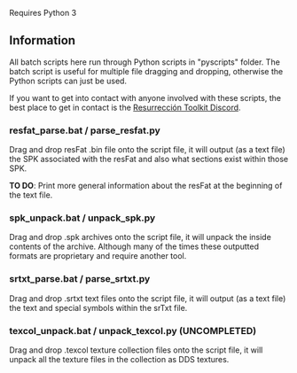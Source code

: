 Requires Python 3

## Information

All batch scripts here run through Python scripts in "pyscripts" folder. The batch script is useful for multiple file dragging and dropping, otherwise the Python scripts can just be used.

If you want to get into contact with anyone involved with these scripts, the best place to get in contact is the [Resurrección Toolkit Discord](https://discord.gg/2yfxG6X).

### resfat_parse.bat / parse_resfat.py
Drag and drop resFat .bin file onto the script file, it will output (as a text file) the SPK associated with the resFat and also what sections exist within those SPK.

__TO DO__: Print more general information about the resFat at the beginning of the text file.

### spk_unpack.bat / unpack_spk.py
Drag and drop .spk archives onto the script file, it will unpack the inside contents of the archive. Although many of the times these outputted formats are proprietary and require another tool.

### srtxt_parse.bat / parse_srtxt.py
Drag and drop .srtxt text files onto the script file, it will output (as a text file) the text and special symbols within the srTxt file.

### texcol_unpack.bat / unpack_texcol.py (UNCOMPLETED)
Drag and drop .texcol texture collection files onto the script file, it will unpack all the texture files in the collection as DDS textures.
